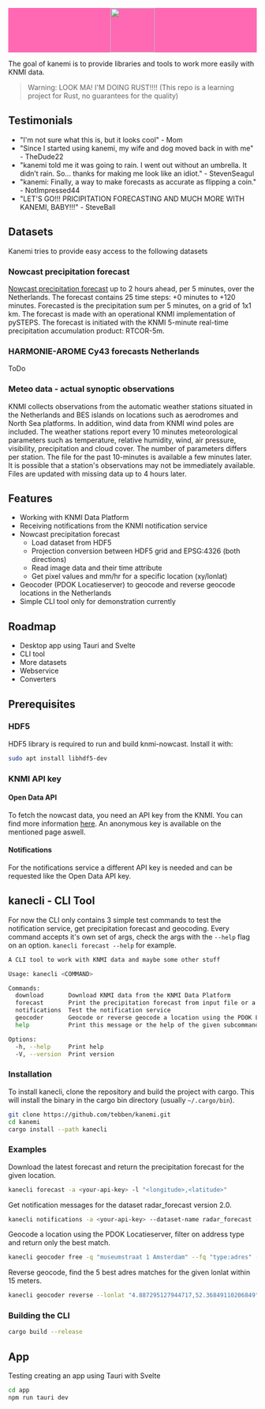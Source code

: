 <p align="center" style="width: 100%;background-color: hotpink;">
  <img height="90" src="https://github.com/tebben/knmi-nowcast/blob/main/static/logo.png?raw=true">
</p>

The goal of kanemi is to provide libraries and tools to work more easily with KNMI data.

> Warning: LOOK MA! I'M DOING RUST!!!! (This repo is a learning project for Rust, no guarantees for the quality)

## Testimonials

- "I'm not sure what this is, but it looks cool" - Mom
- "Since I started using kanemi, my wife and dog moved back in with me" - TheDude22
- "kanemi told me it was going to rain. I went out without an umbrella. It didn’t rain. So... thanks for making me look like an idiot." - StevenSeagul
- "kanemi: Finally, a way to make forecasts as accurate as flipping a coin." - NotImpressed44
- "LET'S GO!!! PRICIPITATION FORECASTING AND MUCH MORE WITH KANEMI, BABY!!!" - SteveBall

## Datasets

Kanemi tries to provide easy access to the following datasets

### Nowcast precipitation forecast

[Nowcast precipitation forecast](https://dataplatform.knmi.nl/dataset/radar-forecast-2-0) up to 2 hours ahead, per 5 minutes, over the Netherlands. The forecast contains 25 time steps: +0 minutes to +120 minutes. Forecasted is the precipitation sum per 5 minutes, on a grid of 1x1 km. The forecast is made with an operational KNMI implementation of pySTEPS. The forecast is initiated with the KNMI 5-minute real-time precipitation accumulation product: RTCOR-5m.

### HARMONIE-AROME Cy43 forecasts Netherlands

ToDo

### Meteo data - actual synoptic observations

KNMI collects observations from the automatic weather stations situated in the Netherlands and BES islands on locations such as aerodromes and North Sea platforms. In addition, wind data from KNMI wind poles are included. The weather stations report every 10 minutes meteorological parameters such as temperature, relative humidity, wind, air pressure, visibility, precipitation and cloud cover. The number of parameters differs per station. The file for the past 10-minutes is available a few minutes later. It is possible that a station's observations may not be immediately available. Files are updated with missing data up to 4 hours later.

## Features

- Working with KNMI Data Platform
- Receiving notifications from the KNMI notification service
- Nowcast precipitation forecast
  - Load dataset from HDF5
  - Projection conversion between HDF5 grid and EPSG:4326 (both directions)
  - Read image data and their time attribute
  - Get pixel values and mm/hr for a specific location (xy/lonlat)
- Geocoder (PDOK Locatieserver) to geocode and reverse geocode locations in the Netherlands
- Simple CLI tool only for demonstration currently

## Roadmap

- Desktop app using Tauri and Svelte
- CLI tool
- More datasets
- Webservice
- Converters

## Prerequisites

### HDF5

HDF5 library is required to run and build knmi-nowcast. Install it with:

```bash
sudo apt install libhdf5-dev
```

### KNMI API key

#### Open Data API
To fetch the nowcast data, you need an API key from the KNMI. You can find more information [here](https://developer.dataplatform.knmi.nl/open-data-api#token). An anonymous key is available on the mentioned page aswell.

#### Notifications

For the notifications service a different API key is needed and can be requested like the Open Data API key.

## kanecli - CLI Tool

For now the CLI only contains 3 simple test commands to test the notification service, get precipitation forecast and geocoding. Every command accepts it's own set of args, check the args with the `--help` flag on an option. `kanecli forecast --help` for example.

```bash
A CLI tool to work with KNMI data and maybe some other stuff

Usage: kanecli <COMMAND>

Commands:
  download       Download KNMI data from the KNMI Data Platform
  forecast       Print the precipitation forecast from input file or a newly downloaded KNMI dataset
  notifications  Test the notification service
  geocoder       Geocode or reverse geocode a location using the PDOK Locatieserver
  help           Print this message or the help of the given subcommand(s)

Options:
  -h, --help     Print help
  -V, --version  Print version
```

### Installation

To install kanecli, clone the repository and build the project with cargo. This will install the binary in the cargo bin directory (usually `~/.cargo/bin`).

```bash
git clone https://github.com/tebben/kanemi.git
cd kanemi
cargo install --path kanecli
```

### Examples

Download the latest forecast and return the precipitation forecast for the given location.

```bash
kanecli forecast -a <your-api-key> -l "<longitude>,<latitude>"
```

Get notification messages for the dataset radar_forecast version 2.0.

```bash
kanecli notifications -a <your-api-key> --dataset-name radar_forecast --dataset-version 2.0
```

Geocode a location using the PDOK Locatieserver, filter on address type and return only the best match.

```bash
kanecli geocoder free -q "museumstraat 1 Amsterdam" --fq "type:adres" --best-match
```

Reverse geocode, find the 5 best adres matches for the given lonlat within 15 meters.

```bash
kanecli geocoder reverse --lonlat "4.887295127944717,52.36849110206849" --rows 5 --distance 15
```

### Building the CLI

```bash
cargo build --release
```

## App

Testing creating an app using Tauri with Svelte

```sh
cd app
npm run tauri dev
```
